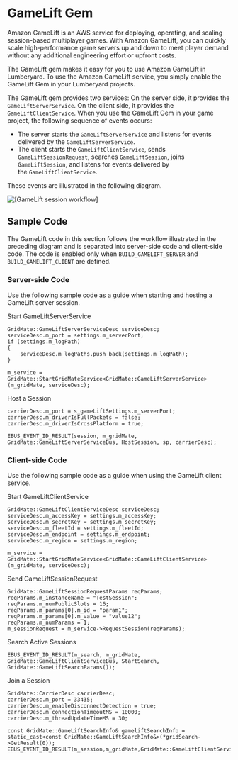 # GameLift Gem<a name="gems-system-gem-gamelift"></a>

Amazon GameLift is an AWS service for deploying, operating, and scaling session\-based multiplayer games\. With Amazon GameLift, you can quickly scale high\-performance game servers up and down to meet player demand without any additional engineering effort or upfront costs\.

The GameLift gem makes it easy for you to use Amazon GameLift in Lumberyard\. To use the Amazon GameLift service, you simply enable the GameLift Gem in your Lumberyard projects\.

The GameLift gem provides two services: On the server side, it provides the `GameLiftServerService`\. On the client side, it provides the `GameLiftClientService`\. When you use the GameLift Gem in your game project, the following sequence of events occurs:
+ The server starts the `GameLiftServerService` and listens for events delivered by the `GameLiftServerService`\.
+ The client starts the `GameLiftClientService`, sends `GameLiftSessionRequest`, searches `GameLiftSession`, joins `GameLiftSession`, and listens for events delivered by the `GameLiftClientService`\.

These events are illustrated in the following diagram\.

![\[GameLift session workflow\]](http://docs.aws.amazon.com/lumberyard/latest/userguide/images/game-lift-gem-workflow.png)

## Sample Code<a name="gems-system-gem-gamelift-sample-code"></a>

The GameLift code in this section follows the workflow illustrated in the preceding diagram and is separated into server\-side code and client\-side code\. The code is enabled only when `BUILD_GAMELIFT_SERVER` and `BUILD_GAMELIFT_CLIENT` are defined\.

### Server\-side Code<a name="gems-system-gem-gamelift-sample-code-server-side"></a>

Use the following sample code as a guide when starting and hosting a GameLift server session\.

<a name="gems-system-gem-gamelift-sample-code-start-gameliftserverservice.title"></a>Start GameLiftServerService

```
GridMate::GameLiftServerServiceDesc serviceDesc;
serviceDesc.m_port = settings.m_serverPort;
if (settings.m_logPath)
{
    serviceDesc.m_logPaths.push_back(settings.m_logPath);
}

m_service = GridMate::StartGridMateService<GridMate::GameLiftServerService>(m_gridMate, serviceDesc);
```

<a name="gems-system-gem-gamelift-sample-code-host-a-session.title"></a>Host a Session

```
carrierDesc.m_port = s_gameLiftSettings.m_serverPort;
carrierDesc.m_driverIsFullPackets = false;
carrierDesc.m_driverIsCrossPlatform = true;

EBUS_EVENT_ID_RESULT(session, m_gridMate, GridMate::GameLiftServerServiceBus, HostSession, sp, carrierDesc);
```

### Client\-side Code<a name="gems-system-gem-gamelift-sample-code-client-side"></a>

Use the following sample code as a guide when using the GameLift client service\.

<a name="gems-system-gem-gamelift-sample-code-start-gameliftclientservice.title"></a>Start GameLiftClientService

```
GridMate::GameLiftClientServiceDesc serviceDesc;
serviceDesc.m_accessKey = settings.m_accessKey;
serviceDesc.m_secretKey = settings.m_secretKey;
serviceDesc.m_fleetId = settings.m_fleetId;
serviceDesc.m_endpoint = settings.m_endpoint;
serviceDesc.m_region = settings.m_region;

m_service = GridMate::StartGridMateService<GridMate::GameLiftClientService>(m_gridMate, serviceDesc);
```

<a name="gems-system-gem-gamelift-sample-code-send-gameliftsessionrequest.title"></a>Send GameLiftSessionRequest

```
GridMate::GameLiftSessionRequestParams reqParams;
reqParams.m_instanceName = "TestSession";
reqParams.m_numPublicSlots = 16;
reqParams.m_params[0].m_id = "param1";
reqParams.m_params[0].m_value = "value12";
reqParams.m_numParams = 1;
m_sessionRequest = m_service->RequestSession(reqParams);
```

<a name="gems-system-gem-gamelift-sample-code-search-active-sessions.title"></a>Search Active Sessions

```
EBUS_EVENT_ID_RESULT(m_search, m_gridMate, GridMate::GameLiftClientServiceBus, StartSearch, GridMate::GameLiftSearchParams());
```

<a name="gems-system-gem-gamelift-sample-code-join-a-session.title"></a>Join a Session

```
GridMate::CarrierDesc carrierDesc;
carrierDesc.m_port = 33435;
carrierDesc.m_enableDisconnectDetection = true;
carrierDesc.m_connectionTimeoutMS = 10000;
carrierDesc.m_threadUpdateTimeMS = 30;

const GridMate::GameLiftSearchInfo& gameliftSearchInfo = static_cast<const GridMate::GameLiftSearchInfo&>(*gridSearch->GetResult(0));
EBUS_EVENT_ID_RESULT(m_session,m_gridMate,GridMate::GameLiftClientServiceBus,JoinSessionBySearchInfo,gameliftSearchInfo,carrierDesc);
```